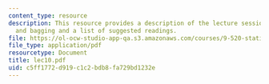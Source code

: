 ```yaml
---
content_type: resource
description: This resource provides a description of the lecture session on boosting
  and bagging and a list of suggested readings.
file: https://ol-ocw-studio-app-qa.s3.amazonaws.com/courses/9-520-statistical-learning-theory-and-applications-spring-2006/c5ff1772d919c1c2bdb8fa729bd1232e_lec10.pdf
file_type: application/pdf
resourcetype: Document
title: lec10.pdf
uid: c5ff1772-d919-c1c2-bdb8-fa729bd1232e
---
```

